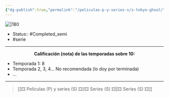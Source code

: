 ```yaml
---
{"dg-publish":true,"permalink":"/peliculas-p-y-series-s/s-tokyo-ghoul/"}
---
```



![|180](https://m.media-amazon.com/images/M/MV5BYjQ4MmMwODktNzEzOS00YzU1LWE2YWEtODkwY2Q0OTM2OWU5XkEyXkFqcGdeQXVyNjAwNDUxODI@._V1_SX300.jpg)

- Status:: #Completed_semi 
- #serie 

---

**<center>Calificación (nota) de las temporadas sobre 10:</center>**

- Temporada 1: 8
- Temporada 2, 3, 4... No recomendada (lo doy por terminada)
- ...

---

> [[🎞️ Películas (P) y series (S) 🎞️/🎞️ Series (S) 🎞️\|🎞️ Series (S) 🎞️]]